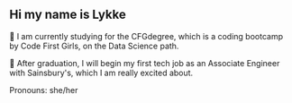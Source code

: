 ## Hi my name is Lykke

🌱 I am currently studying for the CFGdegree, which is a coding bootcamp by Code First Girls, on the Data Science path.

🛒 After graduation, I will begin my first tech job as an Associate Engineer with Sainsbury's, which I am really excited about.

Pronouns: she/her
